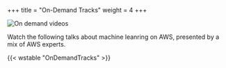 +++
title = "On-Demand Tracks"
weight = 4
+++

![On demand videos](/images/agenda-ondemand.png)

Watch the following talks about machine leanring on AWS, presented by a mix of AWS experts.

{{< wstable "OnDemandTracks" >}}